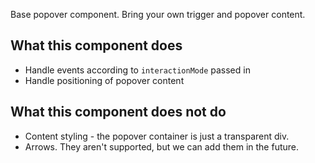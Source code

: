 Base popover component. Bring your own trigger and popover content.

## What this component does

- Handle events according to `interactionMode` passed in
- Handle positioning of popover content

## What this component does **not** do

- Content styling - the popover container is just a transparent div.
- Arrows. They aren't supported, but we can add them in the future.
